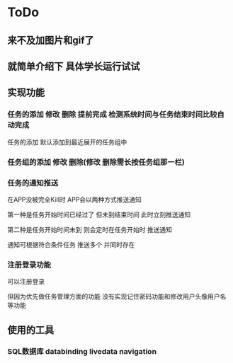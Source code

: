 # ToDo
## 来不及加图片和gif了
## 就简单介绍下 具体学长运行试试

## 实现功能

### 任务的添加 修改 删除 提前完成 检测系统时间与任务结束时间比较自动完成
任务的添加 默认添加到最近展开的任务组中

### 任务组的添加 修改 删除(修改 删除需长按任务组那一栏)

### 任务的通知推送
在APP没被完全Kill时 APP会以两种方式推送通知

第一种是任务开始时间已经过了 但未到结束时间 此时立刻推送通知

第二种是任务开始时间未到 则会定时在任务开始时 推送通知

通知可根据符合条件任务 推送多个 并同时存在

### 注册登录功能
可以注册登录

但因为优先做任务管理方面的功能 没有实现记住密码功能和修改用户头像用户名等功能

## 使用的工具
### SQL数据库 databinding livedata navigation 
